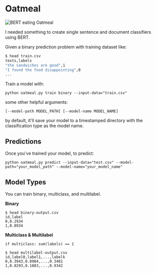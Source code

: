 # Oatmeal

![BERT eating Oatmeal](https://i.postimg.cc/0NgG7BZ9/image.png)

I needed something to create single sentence and document classifiers using BERT.

Given a binary prediction problem with training dataset like:

```bash
$ head train.csv
texts,labels
"the sandwiches are good",1
"I found the food disappointing",0
...
```

Train a model with:
```
python oatmeal.py train binary --input-data="train.csv"
```

some other helpful arguments:
```
[--model-path MODEL_PATH] [--model-name MODEL_NAME]
```

by default, it'll save your model to a timestamped directory with the classification type as the model name.

## Predictions

Once you've trained your model, to predict:

```
python oatmeal.py predict --input-data="test.csv" --model-path="your_model_path" --model-name="your_model_name"
```

## Model Types

You can train binary, multiclass, and multilabel. 

**Binary**

```
$ head binary-output.csv
id,label
0,0.2934
1,0.8934
```

**Multiclass & Multilabel**

`if multiclass: sum(labels) == 1`

```
$ head multilabel-output.csv
id,label0,label1,...,labelk
0,0.3943,0.8984,...,0.3481
1,0.8293,0.1883,...,0.9342
```
